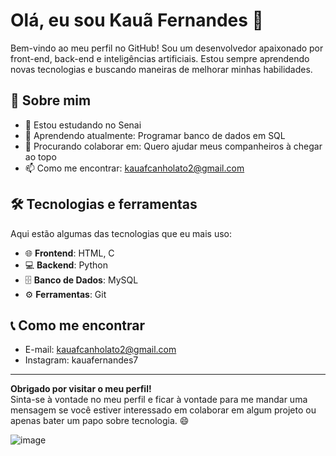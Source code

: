 # Olá, eu sou Kauã Fernandes 👋

Bem-vindo ao meu perfil no GitHub! Sou um desenvolvedor apaixonado por front-end, back-end e inteligências artificiais. Estou sempre aprendendo novas tecnologias e buscando maneiras de melhorar minhas habilidades.

## 🚀 Sobre mim
- 💎 Estou estudando no Senai
- 🌱 Aprendendo atualmente: Programar banco de dados em SQL
- 👯 Procurando colaborar em: Quero ajudar meus companheiros à chegar ao topo
- 📫 Como me encontrar: kauafcanholato2@gmail.com

## 🛠️ Tecnologias e ferramentas

Aqui estão algumas das tecnologias que eu mais uso:

- 🌐 **Frontend**: HTML, C
- 💻 **Backend**: Python
- 🗄️ **Banco de Dados**: MySQL
- ⚙️ **Ferramentas**: Git
  

## 📞 Como me encontrar

- E-mail: kauafcanholato2@gmail.com
- Instagram: kauafernandes7
  
---

**Obrigado por visitar o meu perfil!**  
Sinta-se à vontade no meu perfil e ficar à vontade para me mandar uma mensagem se você estiver interessado em colaborar em algum projeto ou apenas bater um papo sobre tecnologia. 😄

![image](https://github.com/user-attachments/assets/fc664457-9cdc-4a1f-9a91-7f753a44b010)
